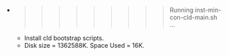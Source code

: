 * >>>>>>>>> Running inst-min-con-cld-main.sh ...
  * Install cld bootstrap scripts.
  * Disk size = 1362588K. Space Used = 16K.
